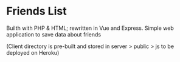 # Friends List
Builth with PHP & HTML; rewritten in Vue and Express. Simple web application to save data about friends 

(Client directory is pre-built and stored in server > public > js to be deployed on Heroku)